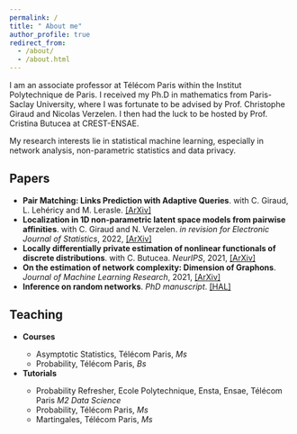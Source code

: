 ```yaml
---
permalink: /
title: " About me"
author_profile: true
redirect_from: 
  - /about/
  - /about.html
---
```

I am an associate professor at  Télécom Paris within the Institut Polytechnique de Paris.  I received my Ph.D in mathematics from Paris-Saclay University, where I was fortunate to be advised by Prof. Christophe Giraud and Nicolas Verzelen.   I then had the luck to be hosted by Prof. Cristina Butucea at CREST-ENSAE. 

My research interests lie in statistical machine learning, especially in network analysis, non-parametric statistics and data privacy.



Papers
------
<ul>
  <li><b>Pair Matching: Links Prediction with Adaptive Queries</b>. with C. Giraud, L. Lehéricy and M. Lerasle. <a href="https://arxiv.org/abs/1905.07342?context=math.ST">[ArXiv]</a></li>
  <li><b>Localization in 1D non-parametric latent space models from pairwise affinities</b>. with C. Giraud and N. Verzelen. <em>in revision for Electronic Journal of Statistics</em>, 2022,  <a href="https://arxiv.org/abs/1905.07342?context=math.ST">[ArXiv]</a></li>
    <li><b>Locally differentially private estimation of nonlinear functionals of discrete distributions</b>. with C. Butucea. <em>NeurIPS</em>, 2021, <a href="https://arxiv.org/abs/2107.03940">[ArXiv]</a></li>
  <li><b>On the estimation of network complexity: Dimension of Graphons</b>. <em>Journal of Machine Learning Research</em>, 2021, <a href="https://arxiv.org/abs/1909.02900">[ArXiv]</a></li>
  <li><b>Inference on random networks</b>. <em>PhD manuscript</em>. <a href="https://hal.inria.fr/tel-03041741">[HAL]</a></li> 
</ul>
   
    
    
Teaching
------
<ul>
  <li><b>Courses</b></li>
    <ul>
      <li> Asymptotic Statistics, Télécom Paris, <em>Ms</em></li>
        <li> Probability, Télécom Paris, <em>Bs</em></li>
    </ul>
  <li><b>Tutorials</b></li>
  <ul>
      <li> Probability Refresher, Ecole Polytechnique, Ensta, Ensae, Télécom Paris <em>M2 Data Science</em></li>
        <li> Probability, Télécom Paris, <em>Ms</em></li>
        <li> Martingales, Télécom Paris, <em>Ms<em/></li>
    </ul>
</ul>
 




